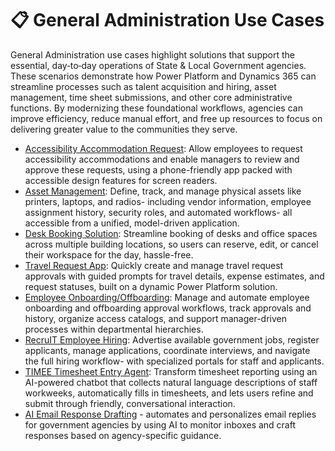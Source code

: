 # 📋 General Administration Use Cases
General Administration use cases highlight solutions that support the essential, day‑to‑day operations of State & Local Government agencies. These scenarios demonstrate how Power Platform and Dynamics 365 can streamline processes such as talent acquisition and hiring, asset management, time sheet submissions, and other core administrative functions. By modernizing these foundational workflows, agencies can improve efficiency, reduce manual effort, and free up resources to focus on delivering greater value to the communities they serve.

- [Accessibility Accommodation Request](./Accessibility-Accommodation-Request/): Allow employees to request accessibility accommodations and enable managers to
review and approve these requests, using a phone-friendly app packed with accessible design features for screen readers.
- [Asset Management](./Asset-Management/): Define, track, and manage physical assets like printers, laptops, and radios- including vendor
information, employee assignment history, security roles, and automated workflows- all accessible from a unified,
model-driven application.
- [Desk Booking Solution](./desk-booking/): Streamline booking of desks and office spaces across multiple building locations, so users can
reserve, edit, or cancel their workspace for the day, hassle-free.
- [Travel Request App](./Maker-Copilot-Travel-Request/): Quickly create and manage travel request approvals with guided prompts for travel details, expense
estimates, and request statuses, built on a dynamic Power Platform solution.
- [Employee Onboarding/Offboarding](./onboarding-offboarding-approval/): Manage and automate employee onboarding and offboarding approval workflows, track
approvals and history, organize access catalogs, and support manager-driven processes within departmental hierarchies.
- [RecruIT Employee Hiring](./RecruIT%20Employee%20Hiring/): Advertise available government jobs, register applicants, manage applications, coordinate
interviews, and navigate the full hiring workflow- with specialized portals for staff and applicants.
- [TIMEE Timesheet Entry Agent](./TIMEE/): Transform timesheet reporting using an AI-powered chatbot that collects natural language descriptions of staff workweeks, automatically fills in timesheets, and lets users refine and submit through friendly, conversational interaction.
- [AI Email Response Drafting](./AI-Email-Response-Drafting/) - automates and personalizes email replies for government agencies by using AI to monitor inboxes and craft responses based on agency-specific guidance.